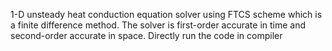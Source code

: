 1-D unsteady heat conduction equation solver using FTCS scheme which is a finite difference method.
The solver is first-order accurate in time and second-order accurate in space.
Directly run the code in compiler
